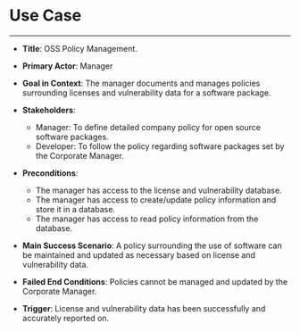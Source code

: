 # Use Case
___

* **Title**: OSS Policy Management.

* **Primary Actor**: Manager

* **Goal in Context**:  The manager documents and manages policies surrounding licenses and vulnerability data for a software package.

* **Stakeholders**:
    - Manager: To define detailed company policy for open source software packages. 
    - Developer: To follow the policy regarding software packages set by the Corporate Manager.

* **Preconditions**:
    - The manager has access to the license and vulnerability database.
    - The manager has access to create/update policy information and store it in a database.
    - The manager has access to read policy information from the database.
    
* **Main Success Scenario**: A policy surrounding the use of software can be maintained and updated as necessary based on license and vulnerability data.

* **Failed End Conditions**: Policies cannot be managed and updated by the Corporate Manager.

* **Trigger**: License and vulnerability data has been successfully and accurately reported on. 
